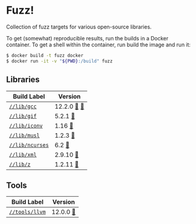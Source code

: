 # Fuzz!

<!-- DO NOT EDIT README.md!

This file was auto-generated based on the template file
`tools/write_me/write_me.tpl`. Update the template file and then re-generate
the `README.md` file by running:

$ bazel run //tools/write_me
-->

Collection of fuzz targets for various open-source libraries.

To get (somewhat) reproducible results, run the builds in a Docker container.
To get a shell within the container, run build the image and run it:

```sh
$ docker build -t fuzz docker
$ docker run -it -v "${PWD}:/build" fuzz
```

## Libraries

| Build Label | Version |
|-------------|---------|
[`//lib/gcc`](https://github.com/attilaolah/fuzz/blob/main/lib/gcc/BUILD.bazel) | 12.2.0 [🔗](https://ftp.gnu.org/gnu/gcc/gcc-12.2.0/gcc-12.2.0.tar.xz) [🔗](https://mirror.kumi.systems/gnu/gcc/gcc-12.2.0/gcc-12.2.0.tar.xz)
[`//lib/gif`](https://github.com/attilaolah/fuzz/blob/main/lib/gif/BUILD.bazel) | 5.2.1 [🔗](https://downloads.sourceforge.net/project/giflib/giflib-5.2.1.tar.gz)
[`//lib/iconv`](https://github.com/attilaolah/fuzz/blob/main/lib/iconv/BUILD.bazel) | 1.16 [🔗](https://ftp.gnu.org/pub/gnu/libiconv/libiconv-1.16.tar.gz)
[`//lib/musl`](https://github.com/attilaolah/fuzz/blob/main/lib/musl/BUILD.bazel) | 1.2.3 [🔗](https://musl.libc.org/releases/musl-1.2.3.tar.gz)
[`//lib/ncurses`](https://github.com/attilaolah/fuzz/blob/main/lib/ncurses/BUILD.bazel) | 6.2 [🔗](https://ftp.gnu.org/pub/gnu/ncurses/ncurses-6.2.tar.gz)
[`//lib/xml`](https://github.com/attilaolah/fuzz/blob/main/lib/xml/BUILD.bazel) | 2.9.10 [🔗](http://xmlsoft.org/sources/libxml2-2.9.10.tar.gz)
[`//lib/z`](https://github.com/attilaolah/fuzz/blob/main/lib/z/BUILD.bazel) | 1.2.11 [🔗](https://downloads.sourceforge.net/libpng/zlib-1.2.11.tar.gz)


## Tools

| Build Label | Version |
|-------------|---------|
[`//tools/llvm`](https://github.com/attilaolah/fuzz/blob/main/tools/llvm/BUILD.bazel) | 12.0.0 [🔗](https://github.com/llvm/llvm-project/releases/download/llvmorg-12.0.0/clang+llvm-12.0.0-x86_64-linux-gnu-ubuntu-20.04.tar.xz)

